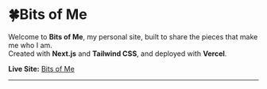 # 🍀Bits of Me

Welcome to **Bits of Me**, my personal site, built to share the pieces that make me who I am.  
Created with **Next.js** and **Tailwind CSS**, and deployed with **Vercel**.

 **Live Site:** [Bits of Me](INSERT_LINK_HERE)

---
